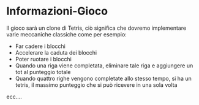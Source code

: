# Informazioni-Gioco

Il gioco sarà un clone di Tetris, ciò significa che dovremo implementare varie meccaniche classiche come per esempio:

- Far cadere i blocchi
- Accelerare la caduta dei blocchi
- Poter ruotare i blocchi
- Quando una riga viene completata, eliminare tale riga e aggiungere un tot al punteggio totale
- Quando quattro righe vengono completate allo stesso tempo, si ha un tetris, il massimo punteggio che si può ricevere in una sola volta

ecc....
